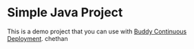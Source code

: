 # Simple Java Project
This is a demo project that you can use with [Buddy Continuous Deployment](https://buddy.works).
chethan

